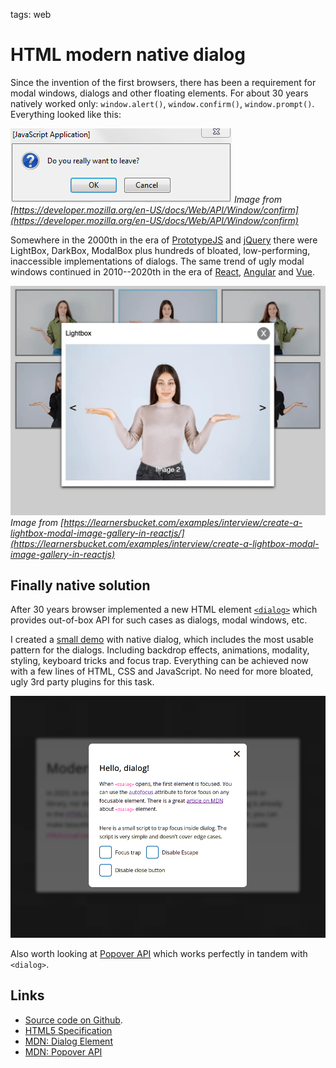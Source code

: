 <!-- Description -->

tags: web

# HTML modern native dialog

Since the invention of the first browsers, there has been a requirement for
modal windows, dialogs and other floating elements. For about 30 years natively
worked only: `window.alert()`, `window.confirm()`, `window.prompt()`.
Everything looked like this:

![Old browser confirmation](/assets/img/web/firefox_confirm_dialog.png)
*Image from [https://developer.mozilla.org/en-US/docs/Web/API/Window/confirm](https://developer.mozilla.org/en-US/docs/Web/API/Window/confirm)*

Somewhere in the 2000th in the era of [PrototypeJS](http://prototypejs.org/)
and [jQuery](https://jquery.com/) there were LightBox, DarkBox, ModalBox plus
hundreds of bloated, low-performing, inaccessible implementations of dialogs.
The same trend of ugly modal windows continued in 2010--2020th in the era of
[React](https://react.dev/), [Angular](https://angular.dev/) and
[Vue](https://vuejs.org/).

![Lightbox Demo](/assets/img/web/lightbox.webp)
*Image from [https://learnersbucket.com/examples/interview/create-a-lightbox-modal-image-gallery-in-reactjs/](https://learnersbucket.com/examples/interview/create-a-lightbox-modal-image-gallery-in-reactjs)*

## Finally native solution

After 30 years browser implemented a new HTML element
[`<dialog>`](https://html.spec.whatwg.org/#the-dialog-element) which provides
out-of-box API for such cases as dialogs, modal windows, etc.

I created a [small demo](/css-modern-dialog/) with native dialog, which includes
the most usable pattern for the dialogs. Including backdrop effects, animations,
modality, styling, keyboard tricks and focus trap. Everything can be achieved
now with a few lines of HTML, CSS and JavaScript. No need for more bloated, ugly
3rd party plugins for this task.

![Native HTML dialog demo](/assets/img/web/dialog.png)

Also worth looking at [Popover API](https://developer.mozilla.org/en-US/docs/Web/API/Popover_API)
which works perfectly in tandem with `<dialog>`.

## Links

- [Source code on Github](https://github.com/dknight/css-modern-dialog).
- [HTML5 Specification](https://html.spec.whatwg.org/#the-dialog-element)
- [MDN: Dialog Element](https://developer.mozilla.org/en-US/docs/Web/HTML/Element/dialog)
- [MDN: Popover API](https://developer.mozilla.org/en-US/docs/Web/API/Popover_API)